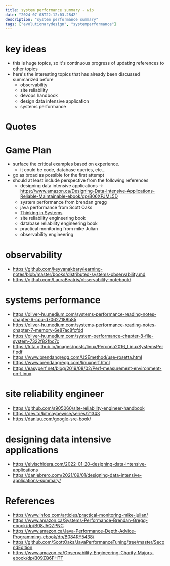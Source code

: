 ```yaml
---
title: system performance summary - wip
date: "2024-07-03T22:12:03.284Z"
description: "system performance summary"
tags: ["evolutionarydesign", "systemperformance"]
---
```


# key ideas
- this is huge topics, so it's continuous progress of updating references to other topics
- here's the interesting topics that has already been discussed summarized before
  - observability
  - site reliability
  - devops handbook
  - design data intensive application
  - systems performance

# Quotes


# Game Plan
- surface the critical examples based on experience.
  - it could be code, database queries, etc...
- go as broad as possible for the first attempt
- should at least include perspective from the following references
  - designing data intensive applications -> https://www.amazon.ca/Designing-Data-Intensive-Applications-Reliable-Maintainable-ebook/dp/B06XPJML5D
  - system performance from brendan gregg
  - java performance from Scott Oaks
  - [Thinking in Systems](https://www.amazon.ca/Thinking-Systems-Donella-H-Meadows-ebook/dp/B005VSRFEA)
  - site reliability engineering book
  - database reliability engineering book
  - practical monitoring from mike Julian
  - observability engineering

# observability

- https://github.com/keyvanakbary/learning-notes/blob/master/books/distributed-systems-observability.md
- https://github.com/LauraBeatris/observability-notebook/

# systems performance

- https://oliver-hu.medium.com/systems-performance-reading-notes-chapter-6-cpu-d70627188b85
- https://oliver-hu.medium.com/systems-performance-reading-notes-chapter-7-memory-6e87ac8fcfdd
- https://oliver-hu.medium.com/system-performance-chapter-8-file-system-7322f82fbc7c
- https://lrita.github.io/images/posts/linux/Percona2016_LinuxSystemsPerf.pdf
- https://www.brendangregg.com/USEmethod/use-rosetta.html
- https://www.brendangregg.com/linuxperf.html
- https://easyperf.net/blog/2019/08/02/Perf-measurement-environment-on-Linux

# site reliability engineer

- https://github.com/s905060/site-reliability-engineer-handbook
- https://dev.to/bitmaybewise/series/21343
- https://danluu.com/google-sre-book/

# designing data intensive applications

- https://elvischidera.com/2022-01-20-designing-data-intensive-applications
- https://danlebrero.com/2021/09/01/designing-data-intensive-applications-summary/


# References
- https://www.infoq.com/articles/practical-monitoring-mike-julian/
- https://www.amazon.ca/Systems-Performance-Brendan-Gregg-ebook/dp/B08J5QZPNC
- https://www.amazon.ca/Java-Performance-Depth-Advice-Programming-ebook/dp/B084RY5438/
- https://github.com/ScottOaks/JavaPerformanceTuning/tree/master/SecondEdition
- https://www.amazon.ca/Observability-Engineering-Charity-Majors-ebook/dp/B09ZQ6FHTT